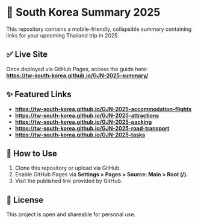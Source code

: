 # 📝 South Korea Summary 2025

This repository contains a mobile-friendly, collapsible summary containing links for your upcoming Thailand trip in 2025.

## ✅ Live Site

Once deployed via GitHub Pages, access the guide here:  
**https://tw-south-korea.github.io/GJN-2025-summary/**

## ✨ Featured Links

* **https://tw-south-korea.github.io/GJN-2025-accommodation-flights**
* **https://tw-south-korea.github.io/GJN-2025-attractions**
* **https://tw-south-korea.github.io/GJN-2025-packing**
* **https://tw-south-korea.github.io/GJN-2025-road-transport**
* **https://tw-south-korea.github.io/GJN-2025-tasks**

## 🔧 How to Use

1. Clone this repository or upload via GitHub.
2. Enable GitHub Pages via **Settings > Pages > Source: Main > Root (/).**
3. Visit the published link provided by GitHub.

## 📄 License

This project is open and shareable for personal use.

